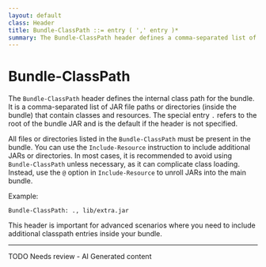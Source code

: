```yaml
---
layout: default
class: Header
title: Bundle-ClassPath ::= entry ( ',' entry )*
summary: The Bundle-ClassPath header defines a comma-separated list of JAR file path names or directories (inside the bundle) containing classes and resources. The full stop ('.' \u002E) specifies the root di- rectory of the bundle's JAR. The full stop is also the default
---
```


# Bundle-ClassPath

The `Bundle-ClassPath` header defines the internal class path for the bundle. It is a comma-separated list of JAR file paths or directories (inside the bundle) that contain classes and resources. The special entry `.` refers to the root of the bundle JAR and is the default if the header is not specified.

All files or directories listed in the `Bundle-ClassPath` must be present in the bundle. You can use the `Include-Resource` instruction to include additional JARs or directories. In most cases, it is recommended to avoid using `Bundle-ClassPath` unless necessary, as it can complicate class loading. Instead, use the `@` option in `Include-Resource` to unroll JARs into the main bundle.

Example:

```
Bundle-ClassPath: ., lib/extra.jar
```

This header is important for advanced scenarios where you need to include additional classpath entries inside your bundle.


<hr />
TODO Needs review - AI Generated content